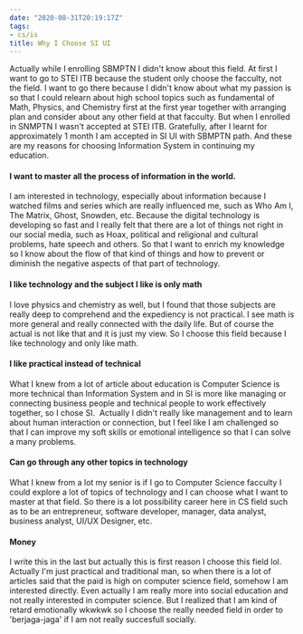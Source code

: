 ```yaml
---
date: "2020-08-31T20:19:17Z"
tags:
- cs/is
title: Why I Choose SI UI
---
```

Actually while I enrolling SBMPTN I didn't know about this field. At first I want to go to STEI ITB because the student only choose the facculty, not the field. I want to go there because I didn't know about what my passion is so that I could relearn about high school topics such as fundamental of Math, Physics, and Chemistry first at the first year together with arranging plan and consider about any other field at that facculty. But when I enrolled in SNMPTN I wasn't accepted at STEI ITB. Gratefully, after I learnt for approximately 1 month I am accepted in SI UI with SBMPTN path. And these are my reasons for choosing Information System in continuing my education.

#### I want to master all the process of information in the world.

I am interested in technology, especially about information because I watched films and series which are really influenced me, such as Who Am I, The Matrix, Ghost, Snowden, etc. Because the digital technology is developing so fast and I really felt that there are a lot of things not right in our social media, such as Hoax, political and religional and cultural problems, hate speech and others. So that I want to enrich my knowledge so I know about the flow of that kind of things and how to prevent or diminish the negative aspects of that part of technology.

#### I like technology and the subject I like is only math

I love physics and chemistry as well, but I found that those subjects are really deep to comprehend and the expediency is not practical. I see math is more general and really connected with the daily life. But of course the actual is not like that and it is just my view. So I choose this field because I like technology and only like math.

#### I like practical instead of technical

What I knew from a lot of article about education is Computer Science is more technical than Information System and in SI is more like managing or connecting business people and technical people to work effectively together, so I chose SI.  Actually I didn't really like management and to learn about human interaction or connection, but I feel like I am challenged so that I can improve my soft skills or emotional intelligence so that I can solve a many problems.

#### Can go through any other topics in technology

What I knew from a lot my senior is if I go to Computer Science facculty I could explore a lot of topics of technology and I can choose what I want to master at that field. So there is a lot possibility career here in CS field such as to be an entrepreneur, software developer, manager, data analyst, business analyst, UI/UX Designer, etc.

#### Money

I write this in the last but actually this is first reason I choose this field lol. Actually I'm just practical and traditional man, so when there is a lot of articles said that the paid is high on computer science field, somehow I am interested directly. Even actually I am really more into social education and not really interested in computer science. But I realized that I am kind of retard emotionally wkwkwk so I choose the really needed field in order to 'berjaga-jaga' if I am not really succesfull socially.